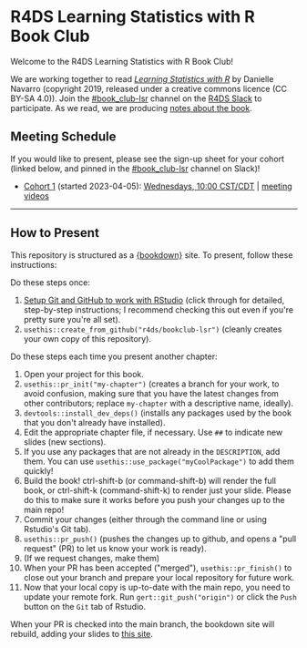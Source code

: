 # R4DS Learning Statistics with R Book Club

Welcome to the R4DS Learning Statistics with R Book Club!

We are working together to read [_Learning Statistics with R_](https://learningstatisticswithr.com/) by Danielle Navarro (copyright 2019, released under a creative commons licence (CC BY-SA 4.0)).
Join the [#book_club-lsr](https://rfordatascience.slack.com/archives/C04FDL1HV7B) channel on the [R4DS Slack](https://r4ds.io/join) to participate.
As we read, we are producing [notes about the book](https://r4ds.io/lsr).

## Meeting Schedule

If you would like to present, please see the sign-up sheet for your cohort (linked below, and pinned in the [#book_club-lsr](https://rfordatascience.slack.com/archives/C04FDL1HV7B) channel on Slack)!

- [Cohort 1](https://docs.google.com/spreadsheets/d/1wUN-kBK83rWKXfJ1ubklXWtRCMEau8T4tAlWAGW8b6g/edit?usp=sharing) (started 2023-04-05): [Wednesdays, 10:00 CST/CDT](https://www.timeanddate.com/worldclock/converter.html?iso=20230809T150000&p1=24&p2=1440&p3=215&p4=155&p5=54) | [meeting videos](https://www.youtube.com/playlist?list=PL3x6DOfs2NGiuZtoxH4AMSs1ipevg0YFH)

<hr>


## How to Present

This repository is structured as a [{bookdown}](https://CRAN.R-project.org/package=bookdown) site.
To present, follow these instructions:

Do these steps once:

1. [Setup Git and GitHub to work with RStudio](https://github.com/r4ds/bookclub-setup) (click through for detailed, step-by-step instructions; I recommend checking this out even if you're pretty sure you're all set).
2. `usethis::create_from_github("r4ds/bookclub-lsr")` (cleanly creates your own copy of this repository).

Do these steps each time you present another chapter:

1. Open your project for this book.
2. `usethis::pr_init("my-chapter")` (creates a branch for your work, to avoid confusion, making sure that you have the latest changes from other contributors; replace `my-chapter` with a descriptive name, ideally).
3. `devtools::install_dev_deps()` (installs any packages used by the book that you don't already have installed).
4. Edit the appropriate chapter file, if necessary. Use `##` to indicate new slides (new sections).
5. If you use any packages that are not already in the `DESCRIPTION`, add them. You can use `usethis::use_package("myCoolPackage")` to add them quickly!
6. Build the book! ctrl-shift-b (or command-shift-b) will render the full book, or ctrl-shift-k (command-shift-k) to render just your slide. Please do this to make sure it works before you push your changes up to the main repo!
7. Commit your changes (either through the command line or using Rstudio's Git tab).
8. `usethis::pr_push()` (pushes the changes up to github, and opens a "pull request" (PR) to let us know your work is ready).
9. (If we request changes, make them)
10. When your PR has been accepted ("merged"), `usethis::pr_finish()` to close out your branch and prepare your local repository for future work.
11. Now that your local copy is up-to-date with the main repo, you need to update your remote fork. Run `gert::git_push("origin")` or click the `Push` button on the `Git` tab of Rstudio.

When your PR is checked into the main branch, the bookdown site will rebuild, adding your slides to [this site](https://r4ds.io/lsr).
